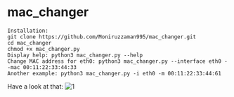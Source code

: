# mac_changer

```
Installation:
git clone https://github.com/Moniruzzaman995/mac_changer.git
cd mac_changer
chmod +x mac_changer.py
Display help: python3 mac_changer.py --help
Change MAC address for eth0: python3 mac_changer.py --interface eth0 --mac 00:11:22:33:44:33
Another example: python3 mac_changer.py -i eth0 -m 00:11:22:33:44:61

```

Have a look at that:
![1](https://github.com/Moniruzzaman995/mac_changer/assets/82209616/28e26d69-5e44-4d55-a3de-4f72f88e8a4f)
